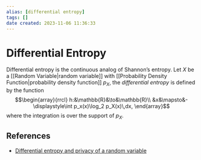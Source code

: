 ```yaml
---
alias: [differential entropy]
tags: []
date created: 2023-11-06 11:36:33
---
```


# Differential Entropy

Differential entropy is the continuous analog of Shannon’s entropy. Let $X$ be a [[Random Variable|random variable]] with [[Probability Density Function|probability density function]] $p_X$, the _differential entropy_ is defined by the function
$$\begin{array}{rrcl}
h:&\mathbb{R}&\to&\mathbb{R}\\
  &x&\mapsto&-\displaystyle\int p_x(x)\log_2 p_X(x)\,dx,
\end{array}$$
where the integration is over the support of $p_X$.

## References

- [Differential entropy and privacy of a random variable](https://www.johndcook.com/blog/2023/11/01/differential-entropy-and-privacy/)